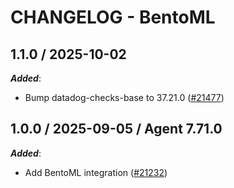 # CHANGELOG - BentoML

<!-- towncrier release notes start -->

## 1.1.0 / 2025-10-02

***Added***:

* Bump datadog-checks-base to 37.21.0 ([#21477](https://github.com/DataDog/integrations-core/pull/21477))

## 1.0.0 / 2025-09-05 / Agent 7.71.0

***Added***:

* Add BentoML integration ([#21232](https://github.com/DataDog/integrations-core/pull/21232))
